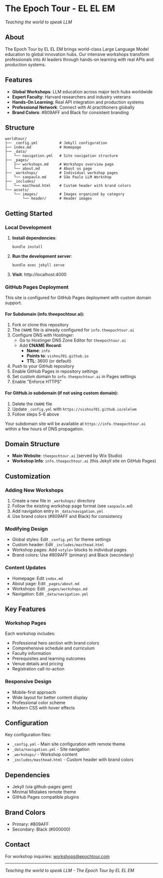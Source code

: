 # The Epoch Tour - EL EL EM

*Teaching the world to speak LLM*

## About

The Epoch Tour by EL EL EM brings world-class Large Language Model education to global innovation hubs. Our intensive workshops transform professionals into AI leaders through hands-on learning with real APIs and production systems.

## Features

- **Global Workshops**: LLM education across major tech hubs worldwide
- **Expert Faculty**: Harvard researchers and industry veterans
- **Hands-On Learning**: Real API integration and production systems
- **Professional Network**: Connect with AI practitioners globally
- **Brand Colors**: #809AFF and Black for consistent branding

## Structure

```
worldtour/
├── _config.yml          # Jekyll configuration
├── index.md             # Homepage
├── _data/
│   └── navigation.yml   # Site navigation structure
├── _pages/
│   ├── workshops.md     # Workshops overview page
│   └── about.md         # About us page
├── _workshops/          # Individual workshop pages
│   └── saopaulo.md      # São Paulo LLM Workshop
├── _includes/
│   └── masthead.html    # Custom header with brand colors
└── assets/
    └── images/          # Images organized by category
        └── header/      # Header images
```

## Getting Started

### Local Development

1. **Install dependencies**:
   ```bash
   bundle install
   ```

2. **Run the development server**:
   ```bash
   bundle exec jekyll serve
   ```

3. **Visit**: http://localhost:4000

### GitHub Pages Deployment

This site is configured for GitHub Pages deployment with custom domain support.

#### For Subdomain (info.theepochtour.ai):
1. Fork or clone this repository
2. The `CNAME` file is already configured for `info.theepochtour.ai`
3. Configure DNS with Hostinger:
   - Go to Hostinger DNS Zone Editor for `theepochtour.ai`
   - Add **CNAME Record**:
     - **Name**: `info`
     - **Points to**: `vishnu701.github.io`
     - **TTL**: 3600 (or default)
4. Push to your GitHub repository
5. Enable GitHub Pages in repository settings
6. Set custom domain to `info.theepochtour.ai` in Pages settings
7. Enable "Enforce HTTPS"

#### For GitHub.io subdomain (if not using custom domain):
1. Delete the `CNAME` file
2. Update `_config.yml` with `https://vishnu701.github.io/elelem`
3. Follow steps 5-6 above

Your subdomain site will be available at `https://info.theepochtour.ai` within a few hours of DNS propagation.

## Domain Structure
- **Main Website**: `theepochtour.ai` (served by Wix Studio)
- **Workshop Info**: `info.theepochtour.ai` (this Jekyll site on GitHub Pages)

## Customization

### Adding New Workshops

1. Create a new file in `_workshops/` directory
2. Follow the existing workshop page format (see `saopaulo.md`)
3. Add navigation entry in `_data/navigation.yml`
4. Use brand colors (#809AFF and Black) for consistency

### Modifying Design

- Global styles: Edit `_config.yml` for theme settings
- Custom header: Edit `_includes/masthead.html`
- Workshop pages: Add `<style>` blocks to individual pages
- Brand colors: Use #809AFF (primary) and Black (secondary)

### Content Updates

- Homepage: Edit `index.md`
- About page: Edit `_pages/about.md`
- Workshops: Edit `_pages/workshops.md`
- Navigation: Edit `_data/navigation.yml`

## Key Features

### Workshop Pages
Each workshop includes:
- Professional hero section with brand colors
- Comprehensive schedule and curriculum
- Faculty information
- Prerequisites and learning outcomes
- Venue details and pricing
- Registration call-to-action

### Responsive Design
- Mobile-first approach
- Wide layout for better content display
- Professional color scheme
- Modern CSS with hover effects

## Configuration

Key configuration files:
- `_config.yml` - Main site configuration with remote theme
- `_data/navigation.yml` - Site navigation
- `_workshops/` - Workshop content
- `_includes/masthead.html` - Custom header with brand colors

## Dependencies

- Jekyll (via github-pages gem)
- Minimal Mistakes remote theme
- GitHub Pages compatible plugins

## Brand Colors

- Primary: #809AFF
- Secondary: Black (#000000)

## Contact

For workshop inquiries: workshops@epochtour.com

---

*Teaching the world to speak LLM - The Epoch Tour by EL EL EM*